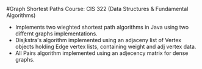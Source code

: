 #Graph Shortest Paths
Course: CIS 322 (Data Structures & Fundamental Algorithms)

- Implements two wieghted shortest path algorithms in Java using two differnt graphs implementations.
- Disjkstra's algorithm implemented using an adjaceny list of Vertex objects holding Edge vertex lists, containing weight and adj vertex data.
- All Pairs algorithm implemented using an adjecency matrix for dense graphs.
